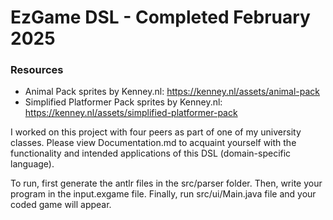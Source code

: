 # EzGame DSL - Completed February 2025

### Resources
* Animal Pack sprites by Kenney.nl: https://kenney.nl/assets/animal-pack
* Simplified Platformer Pack sprites by Kenney.nl: https://kenney.nl/assets/simplified-platformer-pack

I worked on this project with four peers as part of one of my university classes. Please view Documentation.md 
to acquaint yourself with the functionality and intended applications of this DSL (domain-specific language).

To run, first generate the antlr files in the src/parser folder.
Then, write your program in the input.exgame file. 
Finally, run src/ui/Main.java file and your coded game will appear.
